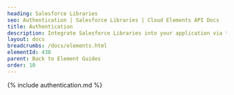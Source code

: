 ```yaml
---
heading: Salesforce Libraries
seo: Authentication | Salesforce Libraries | Cloud Elements API Docs
title: Authentication
description: Integrate Salesforce Libraries into your application via the Cloud Elements APIs.
layout: docs
breadcrumbs: /docs/elements.html
elementId: 438
parent: Back to Element Guides
order: 10
---
```


{% include authentication.md %}
